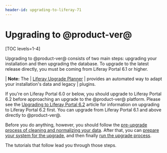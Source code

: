 ```yaml
---
header-id: upgrading-to-liferay-71
---
```


# Upgrading to @product-ver@

[TOC levels=1-4]

Upgrading to @product-ver@ consists of two main steps: upgrading your
installation and then upgrading the database. To upgrade to the latest release
directly, you must be coming from Liferay Portal 6.1 or higher. 

| **Note:** The
| [Liferay Upgrade Planner](/docs/7-1/tutorials/-/knowledge_base/t/liferay-upgrade-planner)
| provides an automated way to adapt your installation's data and legacy 
| plugins. 

If you're on Liferay Portal 6.0 or below, you should upgrade to Liferay Portal
6.2 before approaching an upgrade to the @product-ver@ platform. Please see the
[Upgrading to Liferay Portal 6.2](/docs/6-2/deploy/-/knowledge_base/d/upgrading-liferay)
article for information on upgrading to Liferay Portal 6.2 first. You can
upgrade from Liferay Portal 6.1 and above directly to @product-ver@. 

Before you do anything, however, you should follow the
[pre-upgrade process of cleaning and normalizing your data](/docs/7-1/deploy/-/knowledge_base/d/pre-upgrade-speed-up-the-process).
After that, you can
[prepare your system for the upgrade](/docs/7-1/deploy/-/knowledge_base/d/preparing-an-upgrade-to-liferay-7),
and then finally
[run the upgrade process](/docs/7-1/deploy/-/knowledge_base/d/running-the-upgrade-process). 

The tutorials that follow lead you through those steps. 
